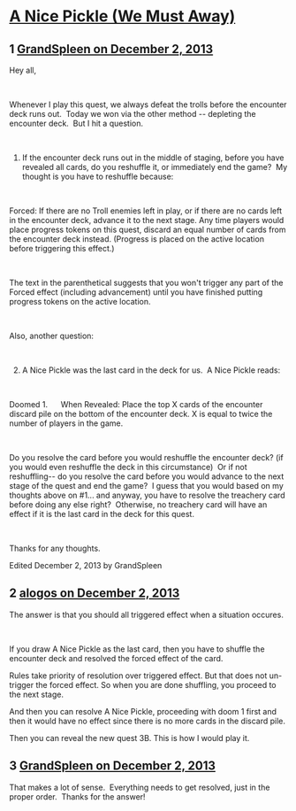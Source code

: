 # [A Nice Pickle (We Must Away)](https://community.fantasyflightgames.com/topic/94448-a-nice-pickle-we-must-away/)

## 1 [GrandSpleen on December 2, 2013](https://community.fantasyflightgames.com/topic/94448-a-nice-pickle-we-must-away/?do=findComment&comment=920829)

Hey all,

 

Whenever I play this quest, we always defeat the trolls before the encounter deck runs out.  Today we won via the other method -- depleting the encounter deck.  But I hit a question.

 

1) If the encounter deck runs out in the middle of staging, before you have revealed all cards, do you reshuffle it, or immediately end the game?  My thought is you have to reshuffle because:

 

Forced: If there are no Troll enemies left in play, or if there are no cards left in the encounter deck, advance it to the next stage. Any time players would place progress tokens on this quest, discard an equal number of cards from the encounter deck instead. (Progress is placed on the active location before triggering this effect.)

 

The text in the parenthetical suggests that you won't trigger any part of the Forced effect (including advancement) until you have finished putting progress tokens on the active location.

 

Also, another question:

 

2) A Nice Pickle was the last card in the deck for us.  A Nice Pickle reads:

 

Doomed 1.     
When Revealed: Place the top X cards of the encounter discard pile on the bottom of the encounter deck. X is equal to twice the number of players in the game. 

 

Do you resolve the card before you would reshuffle the encounter deck? (if you would even reshuffle the deck in this circumstance)  Or if not reshuffling-- do you resolve the card before you would advance to the next stage of the quest and end the game?  I guess that you would based on my thoughts above on #1... and anyway, you have to resolve the treachery card before doing any else right?  Otherwise, no treachery card will have an effect if it is the last card in the deck for this quest.

 

Thanks for any thoughts.

Edited December 2, 2013 by GrandSpleen

## 2 [alogos on December 2, 2013](https://community.fantasyflightgames.com/topic/94448-a-nice-pickle-we-must-away/?do=findComment&comment=920933)

The answer is that you should all triggered effect when a situation occures.

 

If you draw A Nice Pickle as the last card, then you have to shuffle the encounter deck and resolved the forced effect of the card.

Rules take priority of resolution over triggered effect. But that does not un-trigger the forced effect. So when you are done shuffling, you proceed to the next stage.

And then you can resolve A Nice Pickle, proceeding with doom 1 first and then it would have no effect since there is no more cards in the discard pile.

Then you can reveal the new quest 3B. This is how I would play it.

## 3 [GrandSpleen on December 2, 2013](https://community.fantasyflightgames.com/topic/94448-a-nice-pickle-we-must-away/?do=findComment&comment=921133)

That makes a lot of sense.  Everything needs to get resolved, just in the proper order.  Thanks for the answer!

